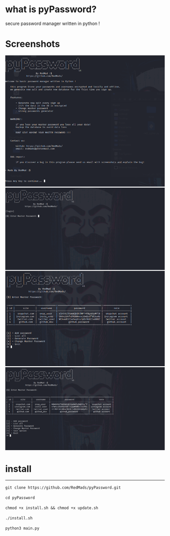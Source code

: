 # what is pyPassword?
secure password manager written in python !


# Screenshots
![pyPassword](https://github.com/RedMads/pyPassword/blob/main/screenshots/sign_up.png)
![pyPassword](https://github.com/RedMads/pyPassword/blob/main/screenshots/login.png)
![pyPassword](https://github.com/RedMads/pyPassword/blob/main/screenshots/menu.png)
![pyPassword](https://github.com/RedMads/pyPassword/blob/main/screenshots/list_data.png)


# install
***
~~~
git clone https://github.com/RedMads/pyPassword.git

cd pyPassword

chmod +x install.sh && chmod +x update.sh

./install.sh

python3 main.py
~~~
